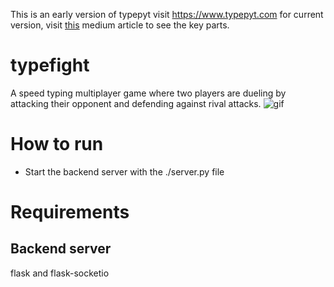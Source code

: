 This is an early version of typepyt visit https://www.typepyt.com for current version,
visit [this](https://liadozil.medium.com/creating-a-multiplayer-speed-typing-game-using-flask-socketio-and-celery-a3269a8f3e99) medium article to see the key parts.
# typefight
A speed typing multiplayer game where two players are dueling by attacking their
opponent and defending against rival attacks.
![gif](https://j.gifs.com/Jy36wg.gif)
# How to run
- Start the backend server with the ./server.py file
# Requirements
## Backend server
flask and flask-socketio
